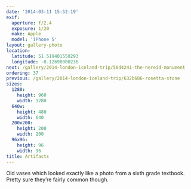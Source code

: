 ```yaml
---
date: '2014-03-11 15:52:19'
exif:
  aperture: f/2.4
  exposure: 1/20
  make: Apple
  model: 'iPhone 5'
layout: gallery-photo
location:
  latitude: 51.519401550293
  longitude: -0.12690000236
next: /gallery/2014-london-iceland-trip/56d4241-the-nereid-monument
ordering: 37
previous: /gallery/2014-london-iceland-trip/632b686-rosetta-stone
sizes:
  1280:
    height: 960
    width: 1280
  640w:
    height: 480
    width: 640
  200x200:
    height: 200
    width: 200
  96x96:
    height: 96
    width: 96
title: Artifacts
---
```


Old vases which looked exactly like a photo from a sixth grade textbook. Pretty sure they’re fairly common though.

